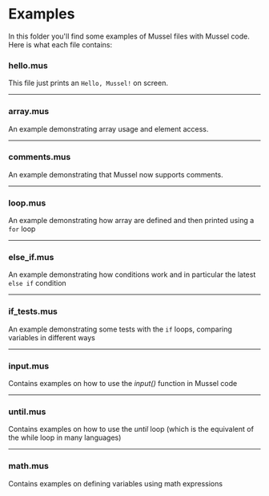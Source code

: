 # Examples

In this folder you'll find some examples of Mussel files with Mussel code. Here is what each file contains:

### hello.mus

This file just prints an `Hello, Mussel!` on screen.

---

### array.mus

An example demonstrating array usage and element access.

---

### comments.mus

An example demonstrating that Mussel now supports comments.

---

### loop.mus

An example demonstrating how array are defined and then printed using a `for` loop

---

### else_if.mus

An example demonstrating how conditions work and in particular the latest `else if` condition

---

### if_tests.mus

An example demonstrating some tests with the `if` loops, comparing variables in different ways

---

### input.mus

Contains examples on how to use the *input()* function in Mussel code

---

### until.mus

Contains examples on how to use the *until* loop (which is the equivalent of the while loop in many languages)

---

### math.mus

Contains examples on defining variables using math expressions